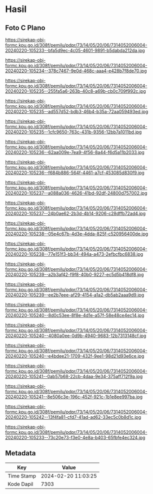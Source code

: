 # Hasil

## Foto C Plano

https://sirekap-obj-formc.kpu.go.id/308f/pemilu/pdpr/73/14/05/20/06/7314052006004-20240220-105233--bfa5d9ec-4c05-4601-9891-b5dabda212da.jpg

https://sirekap-obj-formc.kpu.go.id/308f/pemilu/pdpr/73/14/05/20/06/7314052006004-20240220-105234--378c7467-9e0d-468c-aaa4-e428b7f8de70.jpg

https://sirekap-obj-formc.kpu.go.id/308f/pemilu/pdpr/73/14/05/20/06/7314052006004-20240220-105235--255fa5a6-263b-40c8-a69b-cb0c709f992c.jpg

https://sirekap-obj-formc.kpu.go.id/308f/pemilu/pdpr/73/14/05/20/06/7314052006004-20240220-105235--ad557d52-bdb3-46b4-b35a-72aa059493ed.jpg

https://sirekap-obj-formc.kpu.go.id/308f/pemilu/pdpr/73/14/05/20/06/7314052006004-20240220-105235--1cfc9650-763c-431b-9356-12bb7a1011bd.jpg

https://sirekap-obj-formc.kpu.go.id/308f/pemilu/pdpr/73/14/05/20/06/7314052006004-20240220-105236--62aa009e-7ea9-4f56-8a44-f6d5a11b2033.jpg

https://sirekap-obj-formc.kpu.go.id/308f/pemilu/pdpr/73/14/05/20/06/7314052006004-20240220-105236--f684b886-564f-4461-a7cf-453085d830f9.jpg

https://sirekap-obj-formc.kpu.go.id/308f/pemilu/pdpr/73/14/05/20/06/7314052006004-20240220-105237--a088a036-4626-41bd-92df-24800d757002.jpg

https://sirekap-obj-formc.kpu.go.id/308f/pemilu/pdpr/73/14/05/20/06/7314052006004-20240220-105237--24b0ae62-2b3d-4b14-9206-c28dffb72ad4.jpg

https://sirekap-obj-formc.kpu.go.id/308f/pemilu/pdpr/73/14/05/20/06/7314052006004-20240220-105238--05e4c67b-4d3e-4dda-825f-c520956400de.jpg

https://sirekap-obj-formc.kpu.go.id/308f/pemilu/pdpr/73/14/05/20/06/7314052006004-20240220-105238--77e151f3-bb34-494a-a473-2efbcfbc6838.jpg

https://sirekap-obj-formc.kpu.go.id/308f/pemilu/pdpr/73/14/05/20/06/7314052006004-20240220-105239--a2b3af42-f9f8-40b0-9227-ec5d5b418df8.jpg

https://sirekap-obj-formc.kpu.go.id/308f/pemilu/pdpr/73/14/05/20/06/7314052006004-20240220-105239--ee2b7eee-af29-4154-a1a2-db5ab2aaa9d9.jpg

https://sirekap-obj-formc.kpu.go.id/308f/pemilu/pdpr/73/14/05/20/06/7314052006004-20240220-105240--8d0c53ee-8f8e-4d1e-a57f-58e48ce4ec14.jpg

https://sirekap-obj-formc.kpu.go.id/308f/pemilu/pdpr/73/14/05/20/06/7314052006004-20240220-105240--4080a0ee-0d9b-4940-9683-12b7313148cf.jpg

https://sirekap-obj-formc.kpu.go.id/308f/pemilu/pdpr/73/14/05/20/06/7314052006004-20240220-105240--e4bdee21-1709-432f-9ee1-98d21d93e6ce.jpg

https://sirekap-obj-formc.kpu.go.id/308f/pemilu/pdpr/73/14/05/20/06/7314052006004-20240220-105241--0ab57b68-22cb-4daa-9e34-375aff712f9a.jpg

https://sirekap-obj-formc.kpu.go.id/308f/pemilu/pdpr/73/14/05/20/06/7314052006004-20240220-105241--8e506c3e-196c-452f-921c-1b1e8ee997ba.jpg

https://sirekap-obj-formc.kpu.go.id/308f/pemilu/pdpr/73/14/05/20/06/7314052006004-20240220-105242--13f4fa81-cfd7-41ad-ad62-33ec5c0b8d1c.jpg

https://sirekap-obj-formc.kpu.go.id/308f/pemilu/pdpr/73/14/05/20/06/7314052006004-20240220-105233--73c20e73-f3e0-4e8a-b403-65fbfe4ec324.jpg


## Metadata

| Key        | Value               |
| ---------- | ------------------- |
| Time Stamp | 2024-02-20 11:03:25 |
| Kode Dapil | 7303                |



